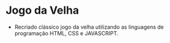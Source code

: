 # Jogo da Velha

* Recriado clássico jogo da velha utilizando as linguagens de programação HTML, CSS e JAVASCRIPT.

